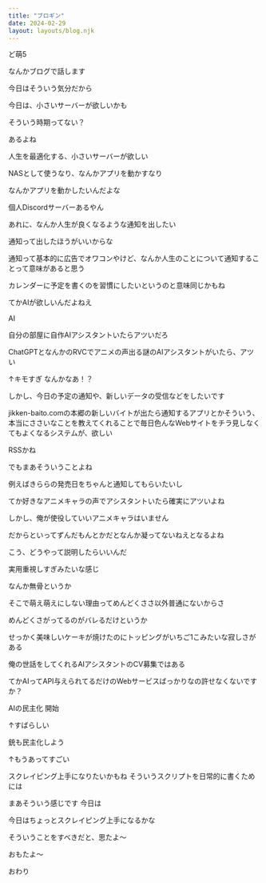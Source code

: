 ```yaml
---
title: "ブロギン"
date: 2024-02-29
layout: layouts/blog.njk
---
```

<p>ど萌5</p>

<p>なんかブログで話します</p>

<p>今日はそういう気分だから</p>

<p>今日は、小さいサーバーが欲しいかも</p>

<p>そういう時期ってない？</p>

<p>あるよね</p>

<p>人生を最適化する、小さいサーバーが欲しい</p>

<p>NASとして使うなり、なんかアプリを動かすなり</p>

<p>なんかアプリを動かしたいんだよな</p>

<p>個人Discordサーバーあるやん</p>

<p>あれに、なんか人生が良くなるような通知を出したい</p>

<p>通知って出したほうがいいからな</p>

<p>通知って基本的に広告でオワコンやけど、なんか人生のことについて通知することって意味があると思う</p>

<p>カレンダーに予定を書くのを習慣にしたいというのと意味同じかもね</p>

<p>てかAIが欲しいんだよねえ</p>

<p>AI</p>

<p>自分の部屋に自作AIアシスタントいたらアツいだろ</p>

<p>ChatGPTとなんかのRVCでアニメの声出る謎のAIアシスタントがいたら、アツい</p>

<p>↑キモすぎ なんかなあ！？</p>

<p>しかし、今日の予定の通知や、新しいデータの受信などをしたいです</p>

<p>jikken-baito.comの本郷の新しいバイトが出たら通知するアプリとかそういう、本当にささいなことを教えてくれることで毎日色んなWebサイトをチラ見しなくてもよくなるシステムが、欲しい</p>

<p>RSSかね</p>

<p>でもまあそういうことよね</p>

<p>例えばきららの発売日をちゃんと通知してもらいたいし</p>

<p>てか好きなアニメキャラの声でアシスタントいたら確実にアツいよね</p>

<p>しかし、俺が使役していいアニメキャラはいません</p>

<p>だからといってずんだもんとかだとなんか凝ってないねえとなるよね</p>

<p>こう、どうやって説明したらいいんだ</p>

<p>実用重視しすぎみたいな感じ</p>

<p>なんか無骨というか</p>

<p>そこで萌え萌えにしない理由ってめんどくささ以外普通にないからさ</p>

<p>めんどくさがってるのがバレるだけというか</p>

<p>せっかく美味しいケーキが焼けたのにトッピングがいちご1こみたいな寂しさがある</p>

<p>俺の世話をしてくれるAIアシスタントのCV募集ではある</p>

<p>てかAIってAPI与えられてるだけのWebサービスばっかりなの許せなくないですか？</p>

<p>AIの民主化 開始</p>

<p>↑すばらしい</p>

<p>銃も民主化しよう</p>

<p>↑もうあってすごい</p>

<p>スクレイピング上手になりたいかもね
そういうスクリプトを日常的に書くためには</p>

<p>まあそういう感じです 今日は</p>

<p>今日はちょっとスクレイピング上手になるかな</p>

<p>そういうことをすべきだと、思たよ〜</p>

<p>おもたよ〜</p>

<p>おわり</p>